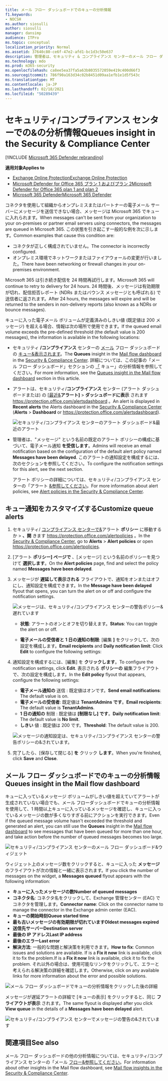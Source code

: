 ```yaml
---
title: メール フロー ダッシュボードでのキューの分析情報
f1.keywords:
- NOCSH
ms.author: siosulli
author: siosulli
manager: dansimp
audience: ITPro
ms.topic: conceptual
localization_priority: Normal
ms.assetid: 37640c80-ce6f-47e2-afd1-bc1d3c50e637
description: 管理者は、セキュリティ & コンプライアンス センターのメール フロー ダッシュボードでキュー ウィジェットを使用して、送信コネクタを使用してオンプレミスまたはパートナー組織への失敗したメール フローを監視する方法について説明します。
ms.technology: mdo
ms.prod: m365-security
ms.openlocfilehash: ca8ee5ea37fa5a63b8035572059e419c400d66f3
ms.sourcegitcommit: 786f90a163d34c02b8451d09aa1efb1e1d5f543c
ms.translationtype: MT
ms.contentlocale: ja-JP
ms.lasthandoff: 02/18/2021
ms.locfileid: "50289439"
---
```

# <a name="queues-insight-in-the-security--compliance-center"></a><span data-ttu-id="53412-103">セキュリティ/コンプライアンス センターでの&の分析情報</span><span class="sxs-lookup"><span data-stu-id="53412-103">Queues insight in the Security & Compliance Center</span></span>

[!INCLUDE [Microsoft 365 Defender rebranding](../includes/microsoft-defender-for-office.md)]

<span data-ttu-id="53412-104">**適用対象**</span><span class="sxs-lookup"><span data-stu-id="53412-104">**Applies to**</span></span>
- [<span data-ttu-id="53412-105">Exchange Online Protection</span><span class="sxs-lookup"><span data-stu-id="53412-105">Exchange Online Protection</span></span>](exchange-online-protection-overview.md)
- [<span data-ttu-id="53412-106">Microsoft Defender for Office 365 プラン 1 およびプラン 2</span><span class="sxs-lookup"><span data-stu-id="53412-106">Microsoft Defender for Office 365 plan 1 and plan 2</span></span>](office-365-atp.md)
- [<span data-ttu-id="53412-107">Microsoft 365 Defender</span><span class="sxs-lookup"><span data-stu-id="53412-107">Microsoft 365 Defender</span></span>](../mtp/microsoft-threat-protection.md)

<span data-ttu-id="53412-108">コネクタを使用して組織からオンプレミスまたはパートナーの電子メール サーバーにメッセージを送信できない場合、メッセージは Microsoft 365 でキューに入れられます。</span><span class="sxs-lookup"><span data-stu-id="53412-108">When messages can't be sent from your organization to your on-premises or partner email servers using connectors, the messages are queued in Microsoft 365.</span></span> <span data-ttu-id="53412-109">この状態を引き起こす一般的な例を次に示します。</span><span class="sxs-lookup"><span data-stu-id="53412-109">Common examples that cause this condition are:</span></span>

- <span data-ttu-id="53412-110">コネクタが正しく構成されていません。</span><span class="sxs-lookup"><span data-stu-id="53412-110">The connector is incorrectly configured.</span></span>
- <span data-ttu-id="53412-111">オンプレミス環境でネットワークまたはファイアウォールの変更が行いました。</span><span class="sxs-lookup"><span data-stu-id="53412-111">There have been networking or firewall changes in your on-premises environment.</span></span>

<span data-ttu-id="53412-112">Microsoft 365 は引き続き配信を 24 時間再試行します。</span><span class="sxs-lookup"><span data-stu-id="53412-112">Microsoft 365 will continue to retry to delivery for 24 hours.</span></span> <span data-ttu-id="53412-113">24 時間後、メッセージは有効期限が切れ、配信拒否レポート (NDRs またはバウンス メッセージとも呼ばれる) で送信者に返されます。</span><span class="sxs-lookup"><span data-stu-id="53412-113">After 24 hours, the messages will expire and will be returned to the senders in non-delivery reports (also known as a NDRs or bounce messages).</span></span>

<span data-ttu-id="53412-114">キューに入った電子メール ボリュームが定義済みのしきい値 (既定値は 200 メッセージ) を超える場合、情報は次の場所で使用できます。</span><span class="sxs-lookup"><span data-stu-id="53412-114">If the queued email volume exceeds the pre-defined threshold (the default value is 200 messages), the information is available in the following locations:</span></span>

- <span data-ttu-id="53412-115">セキュリティ **/コンプライアンス** センターの [メール](mail-flow-insights-v2.md) フロー ダッシュボードの [キュー&表示されます](https://protection.office.com)。</span><span class="sxs-lookup"><span data-stu-id="53412-115">The **Queues** insight in the [Mail flow dashboard](mail-flow-insights-v2.md) in the [Security & Compliance Center](https://protection.office.com).</span></span> <span data-ttu-id="53412-116">詳細については、この記事の「メール フロー ダッシュボード」セクションの [「](#queues-insight-in-the-mail-flow-dashboard) キュー」の分析情報を参照してください。</span><span class="sxs-lookup"><span data-stu-id="53412-116">For more information, see the [Queues insight in the Mail flow dashboard](#queues-insight-in-the-mail-flow-dashboard) section in this article.</span></span>

- <span data-ttu-id="53412-117">アラートは、セキュリティ/**コンプライアンス** センター (アラート ダッシュボードまたは) の [[最近&](https://protection.office.com)**アラート]** \> **ダッシュボードに表示** されます <https://protection.office.com/alertsdashboard> 。</span><span class="sxs-lookup"><span data-stu-id="53412-117">An alert is displayed in **Recent alerts** the Alerts dashboard in the [Security & Compliance Center](https://protection.office.com) (**Alerts** \> **Dashboard** or <https://protection.office.com/alertsdashboard>).</span></span>

  ![セキュリティ/コンプライアンス センターのアラート ダッシュボード&最近のアラート](../../media/mfi-queued-messages-alert.png)

- <span data-ttu-id="53412-119">管理者は、"メッセージ" という名前の既定のアラート ポリシーの構成に基づいて、電子メール通知 **を受信します**。</span><span class="sxs-lookup"><span data-stu-id="53412-119">Admins will receive an email notification based on the configuration of the default alert policy named **Messages have been delayed**.</span></span> <span data-ttu-id="53412-120">このアラートの通知設定を構成するには、次のセクションを参照してください。</span><span class="sxs-lookup"><span data-stu-id="53412-120">To configure the notification settings for this alert, see the next section.</span></span>

  <span data-ttu-id="53412-121">アラート ポリシーの詳細については、セキュリティ/コンプライアンス センターの「アラート [&参照してください](../../compliance/alert-policies.md)。</span><span class="sxs-lookup"><span data-stu-id="53412-121">For more information about alert policies, see [Alert policies in the Security & Compliance Center](../../compliance/alert-policies.md).</span></span>

## <a name="customize-queue-alerts"></a><span data-ttu-id="53412-122">キュー通知をカスタマイズする</span><span class="sxs-lookup"><span data-stu-id="53412-122">Customize queue alerts</span></span>

1. <span data-ttu-id="53412-123">セキュリティ/ [コンプライアンス センターで&](https://protection.office.com)アラート **ポリシー** に移動するか \> **、開** きます <https://protection.office.com/alertpolicies> 。</span><span class="sxs-lookup"><span data-stu-id="53412-123">In the [Security & Compliance Center](https://protection.office.com), go to **Alerts** \> **Alert policies** or open <https://protection.office.com/alertpolicies>.</span></span>

2. <span data-ttu-id="53412-124">[アラート **ポリシー] ページで** 、[メッセージ] という名前のポリシーを見つけて **選択します**。</span><span class="sxs-lookup"><span data-stu-id="53412-124">On the **Alert policies** page, find and select the policy named **Messages have been delayed**.</span></span>

3. <span data-ttu-id="53412-125">メッセージが **遅延して表示される** フライアウトで、通知をオンまたはオフにし、通知設定を構成できます。</span><span class="sxs-lookup"><span data-stu-id="53412-125">In the **Message have been delayed** flyout that opens, you can turn the alert on or off and configure the notification settings.</span></span>

   ![メッセージは、セキュリティ/コンプライアンス センターの警告ポリシー&遅れています](../../media/mfi-queued-messages-alert-policy.png)

   - <span data-ttu-id="53412-127">**状態**: アラートのオンとオフを切り替えます。</span><span class="sxs-lookup"><span data-stu-id="53412-127">**Status**: You can toggle the alert on or off.</span></span>

   - <span data-ttu-id="53412-128">**電子メールの受信者と** **1 日の通知の制限**: [編集 **]** をクリックして、次の設定を構成します。</span><span class="sxs-lookup"><span data-stu-id="53412-128">**Email recipients** and **Daily notification limit**: Click **Edit** to configure the following settings:</span></span>

4. <span data-ttu-id="53412-129">通知設定を構成するには、[編集] を **クリックします**。</span><span class="sxs-lookup"><span data-stu-id="53412-129">To configure the notification settings, click **Edit**.</span></span> <span data-ttu-id="53412-130">表示される **ポリシーの** 編集フライアウトで、次の設定を構成します。</span><span class="sxs-lookup"><span data-stu-id="53412-130">In the **Edit policy** flyout that appears, configure the following settings:</span></span>

   - <span data-ttu-id="53412-131">**電子メール通知の** 送信 : 既定値はオンです。</span><span class="sxs-lookup"><span data-stu-id="53412-131">**Send email notifications**: The default value is on.</span></span>
   - <span data-ttu-id="53412-132">**電子メールの受信者**: 既定値は **TenantAdmins です**。</span><span class="sxs-lookup"><span data-stu-id="53412-132">**Email recipients**: The default value is **TenantAdmins**.</span></span>
   - <span data-ttu-id="53412-133">**1 日の通知の** 制限 : 既定値は **[制限なし] です**。</span><span class="sxs-lookup"><span data-stu-id="53412-133">**Daily notification limit**: The default value is **No limit**.</span></span>
   - <span data-ttu-id="53412-134">**しきい** 値 : 既定値は 200 です。</span><span class="sxs-lookup"><span data-stu-id="53412-134">**Threshold**: The default value is 200.</span></span>

   ![メッセージの通知設定は、セキュリティ/コンプライアンス センターの警告ポリシーの&されています。](../../media/mfi-queued-messages-alert-policy-notification-settings.png)

5. <span data-ttu-id="53412-136">完了したら、[保存して閉じる] **を** クリック **します**。</span><span class="sxs-lookup"><span data-stu-id="53412-136">When you're finished, click **Save** and **Close**.</span></span>

## <a name="queues-insight-in-the-mail-flow-dashboard"></a><span data-ttu-id="53412-137">メール フロー ダッシュボードでのキューの分析情報</span><span class="sxs-lookup"><span data-stu-id="53412-137">Queues insight in the Mail flow dashboard</span></span>

<span data-ttu-id="53412-138">キューに入っているメッセージ ボリュームがしきい値を超えていてアラートが生成されていない場合でも、メール フローダッシュボードでキューの分析[](mail-flow-insights-v2.md)情報を使用して、1 時間以上キューに入っているメッセージを確認し、キューに入っているメッセージの数が多くなりすぎる前にアクションを実行できます。</span><span class="sxs-lookup"><span data-stu-id="53412-138">Even if the queued message volume hasn't exceeded the threshold and generated an alert, you can still use the **Queues** insight in the [Mail flow dashboard](mail-flow-insights-v2.md) to see messages that have been queued for more than one hour, and take action before the number of queued messages becomes too large.</span></span>

![セキュリティ/コンプライアンス センターのメール フロー ダッシュボード&ウィジェット](../../media/mfi-queues-widget.png)

<span data-ttu-id="53412-140">ウィジェット上のメッセージ数をクリックすると、キューに入った **メッセージ** のフライアウトが次の情報と一緒に表示されます。</span><span class="sxs-lookup"><span data-stu-id="53412-140">If you click the number of messages on the widget, a **Messages queued** flyout appears with the following information:</span></span>

- <span data-ttu-id="53412-141">**キューに入ったメッセージの数**</span><span class="sxs-lookup"><span data-stu-id="53412-141">**Number of queued messages**</span></span>
- <span data-ttu-id="53412-142">**コネクタ名**: コネクタ名をクリックして、Exchange 管理センター (EAC) でコネクタを管理します。</span><span class="sxs-lookup"><span data-stu-id="53412-142">**Connector name**: Click on the connector name to manage the connector in the Exchange admin center (EAC).</span></span>
- <span data-ttu-id="53412-143">**キューの開始時刻**</span><span class="sxs-lookup"><span data-stu-id="53412-143">**Queue started time**</span></span>
- <span data-ttu-id="53412-144">**最も古いメッセージの有効期限が切れています**</span><span class="sxs-lookup"><span data-stu-id="53412-144">**Oldest messages expired**</span></span>
- <span data-ttu-id="53412-145">**送信先サーバー**</span><span class="sxs-lookup"><span data-stu-id="53412-145">**Destination server**</span></span>
- <span data-ttu-id="53412-146">**最後の IP アドレス**</span><span class="sxs-lookup"><span data-stu-id="53412-146">**Last IP address**</span></span>
- <span data-ttu-id="53412-147">**最後のエラー**</span><span class="sxs-lookup"><span data-stu-id="53412-147">**Last error**</span></span>
- <span data-ttu-id="53412-148">**解決方法**: 一般的な問題と解決策を利用できます。</span><span class="sxs-lookup"><span data-stu-id="53412-148">**How to fix**: Common issues and solutions are available.</span></span> <span data-ttu-id="53412-149">If is a **Fix it now** link is available, click it to fix the problem.</span><span class="sxs-lookup"><span data-stu-id="53412-149">If is a **Fix it now** link is available, click it to fix the problem.</span></span> <span data-ttu-id="53412-150">それ以外の場合は、使用可能なリンクをクリックして、エラーと考えられる解決策の詳細を確認します。</span><span class="sxs-lookup"><span data-stu-id="53412-150">Otherwise, click on any available links for more information about the error and possible solutions.</span></span>

![メール フロー ダッシュボードでキューの分析情報をクリックした後の詳細](../../media/mfi-queues-details.png)

<span data-ttu-id="53412-152">メッセージが遅延アラートの詳細で [キューの表示] をクリックすると、同じ **フライアウトが表示** されます。</span><span class="sxs-lookup"><span data-stu-id="53412-152">The same flyout is displayed after you click **View queue** in the details of a **Messages have been delayed** alert.</span></span>

![セキュリティ/コンプライアンス センターでメッセージの警告の&されています](../../media/mfi-queued-messages-alert-details.png)

## <a name="see-also"></a><span data-ttu-id="53412-154">関連項目</span><span class="sxs-lookup"><span data-stu-id="53412-154">See also</span></span>

<span data-ttu-id="53412-155">メール フロー ダッシュボードの他の分析情報については、セキュリティ/コンプライアンス センターの「メール [フロー&参照してください](mail-flow-insights-v2.md)。</span><span class="sxs-lookup"><span data-stu-id="53412-155">For information about other insights in the Mail flow dashboard, see [Mail flow insights in the Security & Compliance Center](mail-flow-insights-v2.md).</span></span>
